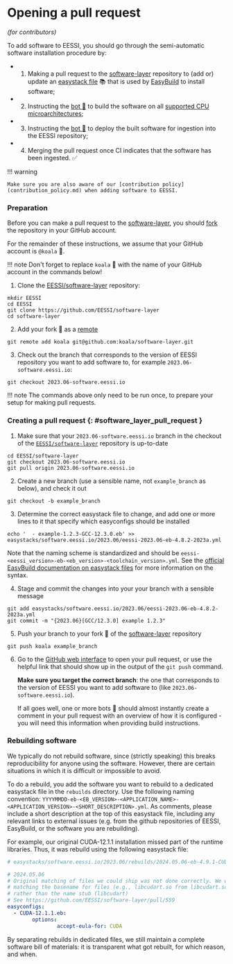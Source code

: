 # Opening a pull request

*(for contributors)*

To add software to EESSI, you should go through the semi-automatic software installation procedure by:

* 1) Making a pull request to the [software-layer](https://github.com/EESSI/software-layer) repository
     to (add or) update an [easystack file](https://docs.easybuild.io/easystack-files) :books: that is used by
     [EasyBuild](https://docs.easybuild.io/) to install software;
* 2) Instructing the [bot :robot:](../bot.md) to build the software on all [supported CPU microarchitectures](../software_layer/cpu_targets.md);
* 3) Instructing the [bot :robot:](../bot.md) to deploy the built software for ingestion into the EESSI repository;
* 4) Merging the pull request once CI indicates that the software has been ingested. :white_check_mark:

!!! warning

    Make sure you are also aware of our [contribution policy](contribution_policy.md) when adding software to EESSI.

### Preparation

Before you can make a pull request to the [software-layer](https://github.com/EESSI/software-layer),
you should [fork](https://docs.github.com/en/get-started/quickstart/fork-a-repo) the repository in your GitHub account.

For the remainder of these instructions, we assume that your GitHub account is `@koala` :koala:.

!!! note
    Don't forget to replace `koala` :koala: with the name of your GitHub account in the commands below!

1) Clone the [EESSI/software-layer](https://github.com/EESSI/software-layer) repository:

```
mkdir EESSI
cd EESSI
git clone https://github.com/EESSI/software-layer
cd software-layer
```

2) Add your fork :koala: as a [remote](https://docs.github.com/en/get-started/getting-started-with-git/about-remote-repositories)

```
git remote add koala git@github.com:koala/software-layer.git
```

3) Check out the branch that corresponds to the version of EESSI repository you want to add software to,
   for example `2023.06-software.eessi.io`:

```
git checkout 2023.06-software.eessi.io
```

!!! note
    The commands above only need to be run once, to prepare your setup for making pull requests.

### Creating a pull request {: #software_layer_pull_request }

1) Make sure that your `2023.06-software.eessi.io` branch in the checkout of the
  [`EESSI/software-layer`](https://github.com/EESSI/software-layer) repository is up-to-date

```
cd EESSI/software-layer
git checkout 2023.06-software.eessi.io 
git pull origin 2023.06-software.eessi.io 
```

2) Create a new branch (use a sensible name, not `example_branch` as below), and check it out

```shell
git checkout -b example_branch
```

3) Determine the correct easystack file to change, and add one or more lines to it that specify which
   easyconfigs should be installed

```shell
echo '  - example-1.2.3-GCC-12.3.0.eb' >> easystacks/software.eessi.io/2023.06/eessi-2023.06-eb-4.8.2-2023a.yml
```
Note that the naming scheme is standardized and should be `eessi-<eessi_version>-eb-<eb_version>-<toolchain_version>.yml`. See the [official EasyBuild documentation on easystack files](https://docs.easybuild.io/easystack-files/) for more information on the syntax.

4) Stage and commit the changes into your your branch with a sensible message

```shell
git add easystacks/software.eessi.io/2023.06/eessi-2023.06-eb-4.8.2-2023a.yml
git commit -m "{2023.06}[GCC/12.3.0] example 1.2.3"
```

5) Push your branch to your fork :koala: of the [software-layer](https://github.com/EESSI/software-layer) repository

```shell
git push koala example_branch
```

6) Go to the [GitHub web interface](https://github.com/EESSI/software-layer) to open your pull request,
   or use the helpful link that should show up in the output of the `git push` command.

   **Make sure you target the correct branch**: the one that corresponds to the version of EESSI you want to add
   software to (like `2023.06-software.eessi.io`).

   If all goes well, one or more bots :robot: should almost instantly create a comment in your pull request
   with an overview of how it is configured - you will need this information when providing build instructions.

### Rebuilding software
We typically do not rebuild software, since (strictly speaking) this breaks reproducibility for anyone using the software. However, there are certain situations in which it is difficult or impossible to avoid.

To do a rebuild, you add the software you want to rebuild to a dedicated easystack file in the `rebuilds` directory. Use the following naming convention: `YYYYMMDD-eb-<EB_VERSION>-<APPLICATION_NAME>-<APPLICATION_VERSION>-<SHORT_DESCRIPTION>.yml`. As comments, please include a short description at the top of this easystack file, including any relevant links to external issues (e.g. from the github repositories of EESSI, EasyBuild, or the software you are rebuilding).

For example, our original CUDA-12.1.1 installation missed part of the runtime libraries. Thus, it was rebuild using the following easystack file:

```yaml
# easystacks/software.eessi.io/2023.06/rebuilds/2024.05.06-eb-4.9.1-CUDA-12.1.1-ship-full-runtime.yml

# 2024.05.06
# Original matching of files we could ship was not done correctly. We were
# matching the basename for files (e.g., libcudart.so from libcudart.so.12)
# rather than the name stub (libcudart)
# See https://github.com/EESSI/software-layer/pull/559
easyconfigs:
  - CUDA-12.1.1.eb:
        options:
                accept-eula-for: CUDA
```

By separating rebuilds in dedicated files, we still maintain a complete software bill of materials: it is transparent what got rebuilt, for which reason, and when.
